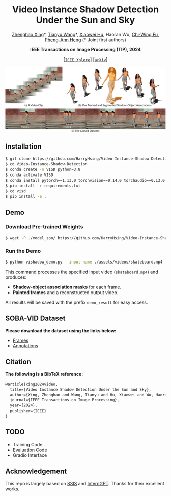 <div align="center">

# Video Instance Shadow Detection Under the Sun and Sky

[Zhenghao Xing](https://harryhsing.github.io)\*, [Tianyu Wang](https://stevewongv.github.io)\*, [Xiaowei Hu](https://xw-hu.github.io), Haoran Wu, [Chi-Wing Fu](https://www.cse.cuhk.edu.hk/~cwfu), [Pheng-Ann Heng](http://www.cse.cuhk.edu.hk/~pheng) (* Joint first authors)

**IEEE Transactions on Image Processing (TIP), 2024**

[[`IEEE Xplore`](https://ieeexplore.ieee.org/document/10704578)] [[`arXiv`](https://arxiv.org/abs/2211.12827)]

[![YouTube](assets/teaser.jpg)](https://www.youtube.com/watch?v=uloJr5QlxR8)

</div>

## Installation
```bash
$ git clone https://github.com/HarryHsing/Video-Instance-Shadow-Detection.git
$ cd Video-Instance-Shadow-Detection
$ conda create -n VISD python=3.8
$ conda activate VISD
$ conda install pytorch==1.13.0 torchvision==0.14.0 torchaudio==0.13.0 pytorch-cuda=11.7 -c pytorch -c nvidia
$ pip install -r requirements.txt
$ cd visd
$ pip install -e .
```

## Demo
### Download Pre-trained Weights
```bash
$ wget -P ./model_zoo/ https://github.com/HarryHsing/Video-Instance-Shadow-Detection/releases/download/weights/model_final.pth
```

### Run the Demo
```bash
$ python vishadow_demo.py --input-name ./assets/videos/skateboard.mp4 --output-name demo_result
```

This command processes the specified input video (`skateboard.mp4`) and produces:

- **Shadow-object association masks** for each frame.
- **Painted frames** and a reconstructed output video.

All results will be saved with the prefix `demo_result` for easy access.

## SOBA-VID Dataset
**Please download the dataset using the links below:**
- [Frames](https://github.com/HarryHsing/Video-Instance-Shadow-Detection/releases/download/dataset/frames.zip)
- [Annotations](https://github.com/HarryHsing/Video-Instance-Shadow-Detection/releases/download/dataset/annotations.zip)

## Citation
**The following is a BibTeX reference:**

``` latex
@article{xing2024video,
  title={Video Instance Shadow Detection Under the Sun and Sky},
  author={Xing, Zhenghao and Wang, Tianyu and Hu, Xiaowei and Wu, Haoran and Fu, Chi-Wing and Heng, Pheng-Ann},
  journal={IEEE Transactions on Image Processing},
  year={2024},
  publisher={IEEE}
}
```

## TODO
- Training Code
- Evaluation Code
- Gradio Interface

## Acknowledgement
This repo is largely based on [SSIS](https://github.com/stevewongv/SSIS) and [InternGPT](https://github.com/OpenGVLab/InternGPT/tree/main).
Thanks for their excellent works.

